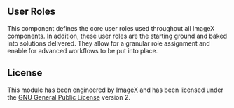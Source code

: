 ## User Roles

This component defines the core user roles used throughout all ImageX components. In addition, these user roles are the starting ground and baked into solutions delivered. They allow for a granular role assignment and enable for advanced workflows to be put into place.

## License

This module has been engineered by [ImageX](http://www.imagexmedia.com) and has been licensed under the [GNU General Public License](http://www.gnu.org/licenses/gpl-2.0.html) version 2.